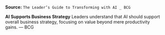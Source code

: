 **Source:** `The Leader’s Guide to Transforming with AI _ BCG`

**AI Supports Business Strategy**
Leaders understand that AI should support overall business strategy, focusing on value beyond mere productivity gains. — BCG
